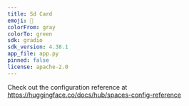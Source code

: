 ```yaml
---
title: Sd Card
emoji: 🐠
colorFrom: gray
colorTo: green
sdk: gradio
sdk_version: 4.38.1
app_file: app.py
pinned: false
license: apache-2.0
---
```


Check out the configuration reference at https://huggingface.co/docs/hub/spaces-config-reference
